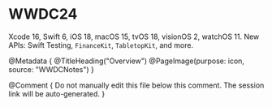 # WWDC24

Xcode 16, Swift 6, iOS 18, macOS 15, tvOS 18, visionOS 2, watchOS 11.
New APIs: Swift Testing, ``FinanceKit``, ``TabletopKit``, and more. 

@Metadata {
   @TitleHeading("Overview")
   @PageImage(purpose: icon, source: "WWDCNotes")
}

@Comment { Do not manually edit this file below this comment. The session link will be auto-generated. }

